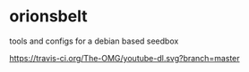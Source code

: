 # orionsbelt
tools and configs for a debian based seedbox

https://travis-ci.org/The-OMG/youtube-dl.svg?branch=master
